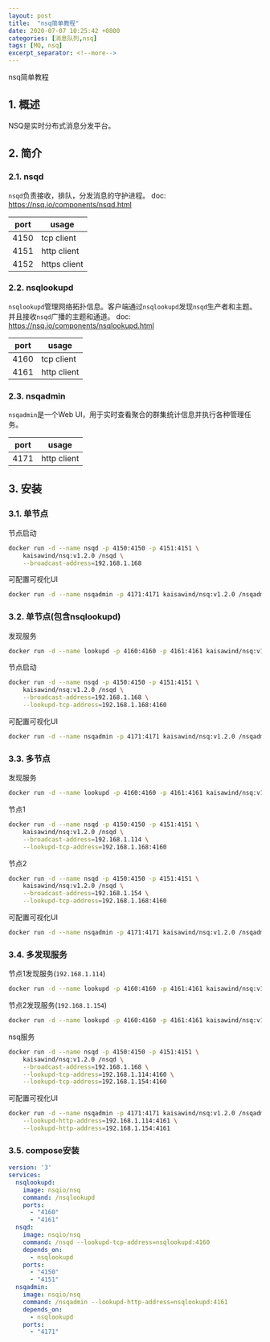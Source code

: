 ```yaml
---
layout: post
title:  "nsq简单教程"
date: 2020-07-07 10:25:42 +0800
categories: [消息队列,nsq]
tags: [MQ, nsq]
excerpt_separator: <!--more-->
---
```

nsq简单教程
<!--more-->

## 1. 概述

NSQ是实时分布式消息分发平台。

## 2. 简介

### 2.1. nsqd
`nsqd`负责接收，排队，分发消息的守护进程。
doc: https://nsq.io/components/nsqd.html

|port|usage|
|---|---|
|4150|tcp client|
|4151|http client|
|4152|https client|

### 2.2. nsqlookupd
`nsqlookupd`管理网络拓扑信息。客户端通过`nsqlookupd`发现`nsqd`生产者和主题。并且接收`nsqd`广播的主题和通道。
doc: https://nsq.io/components/nsqlookupd.html

|port|usage|
|---|---|
|4160|tcp client|
|4161|http client|

### 2.3. nsqadmin
`nsqadmin`是一个Web UI，用于实时查看聚合的群集统计信息并执行各种管理任务。

|port|usage|
|---|---|
|4171|http client|

## 3. 安装

### 3.1. 单节点

节点启动
```bash
docker run -d --name nsqd -p 4150:4150 -p 4151:4151 \
    kaisawind/nsq:v1.2.0 /nsqd \
    --broadcast-address=192.168.1.168
```

可配置可视化UI
```bash
docker run -d --name nsqadmin -p 4171:4171 kaisawind/nsq:v1.2.0 /nsqadmin --nsqd-http-address=192.168.1.168:4151
```

### 3.2. 单节点(包含nsqlookupd)

发现服务
```bash
docker run -d --name lookupd -p 4160:4160 -p 4161:4161 kaisawind/nsq:v1.2.0 /nsqlookupd
```

节点启动
```bash
docker run -d --name nsqd -p 4150:4150 -p 4151:4151 \
    kaisawind/nsq:v1.2.0 /nsqd \
    --broadcast-address=192.168.1.168 \
    --lookupd-tcp-address=192.168.1.168:4160
```

可配置可视化UI
```bash
docker run -d --name nsqadmin -p 4171:4171 kaisawind/nsq:v1.2.0 /nsqadmin --lookupd-http-address=192.168.1.168:4161
```

### 3.3. 多节点

发现服务
```bash
docker run -d --name lookupd -p 4160:4160 -p 4161:4161 kaisawind/nsq:v1.2.0 /nsqlookupd
```

节点1
```bash
docker run -d --name nsqd -p 4150:4150 -p 4151:4151 \
    kaisawind/nsq:v1.2.0 /nsqd \
    --broadcast-address=192.168.1.114 \
    --lookupd-tcp-address=192.168.1.168:4160
```

节点2
```bash
docker run -d --name nsqd -p 4150:4150 -p 4151:4151 \
    kaisawind/nsq:v1.2.0 /nsqd \
    --broadcast-address=192.168.1.154 \
    --lookupd-tcp-address=192.168.1.168:4160
```

可配置可视化UI
```bash
docker run -d --name nsqadmin -p 4171:4171 kaisawind/nsq:v1.2.0 /nsqadmin --lookupd-http-address=192.168.1.168:4161
```

### 3.4. 多发现服务

节点1发现服务(`192.168.1.114`)
```bash
docker run -d --name lookupd -p 4160:4160 -p 4161:4161 kaisawind/nsq:v1.2.0 /nsqlookupd
```

节点2发现服务(`192.168.1.154`)
```bash
docker run -d --name lookupd -p 4160:4160 -p 4161:4161 kaisawind/nsq:v1.2.0 /nsqlookupd
```

nsq服务
```bash
docker run -d --name nsqd -p 4150:4150 -p 4151:4151 \
    kaisawind/nsq:v1.2.0 /nsqd \
    --broadcast-address=192.168.1.168 \
    --lookupd-tcp-address=192.168.1.114:4160 \
    --lookupd-tcp-address=192.168.1.154:4160
```

可配置可视化UI
```bash
docker run -d --name nsqadmin -p 4171:4171 kaisawind/nsq:v1.2.0 /nsqadmin \
    --lookupd-http-address=192.168.1.114:4161 \
    --lookupd-http-address=192.168.1.154:4161
```

### 3.5. compose安装

```yaml
version: '3'
services:
  nsqlookupd:
    image: nsqio/nsq
    command: /nsqlookupd
    ports:
      - "4160"
      - "4161"
  nsqd:
    image: nsqio/nsq
    command: /nsqd --lookupd-tcp-address=nsqlookupd:4160
    depends_on:
      - nsqlookupd
    ports:
      - "4150"
      - "4151"
  nsqadmin:
    image: nsqio/nsq
    command: /nsqadmin --lookupd-http-address=nsqlookupd:4161
    depends_on:
      - nsqlookupd  
    ports:
      - "4171"
```